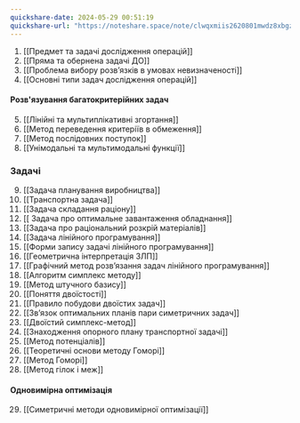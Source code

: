 ```yaml
---
quickshare-date: 2024-05-29 00:51:19
quickshare-url: "https://noteshare.space/note/clwqxmiis2620801mwdz8xbgz1#GVLjwvQ7QSSccHLAL7mesakr34XzirlegPudllD/0oA"
---
```

1. [[Предмет та задачі дослідження операцій]]
2. [[Пряма та обернена задачі ДО]]
3. [[Проблема вибору розв’язків в умовах невизначеності]]
4. [[Основні типи задач дослідження операцій]]
#### Розв'язування багатокритерійних задач
5. [[Лінійні та мультиплікативні згортання]]
6. [[Метод переведення критеріїв в обмеження]]
7. [[Метод послідовних поступок]]
8. [[Унімодальні та мультимодальні функції]]
### Задачі
9.  [[Задача планування виробництва]]
10. [[Транспортна задача]]
11. [[Задача складання раціону]]
12. [[ Задача про оптимальне завантаження обладнання]]
13. [[Задача про раціональний розкрій матеріалів]]
14. [[Задача лінійного програмування]]
15. [[Форми запису задачі лінійного програмування]]
16. [[Геометрична інтерпретація ЗЛП]]
17. [[Графічний метод розв’язання задач лінійного програмування]]
18. [[Алгоритм симплекс методу]]
19. [[Метод штучного базису]]
20. [[Поняття двоїстості]]
21. [[Правило побудови двоїстих задач]]
22. [[Зв’язок оптимальних планів пари симетричних задач]]
23. [[Двоїстий симплекс-метод]]
24. [[Знаходження опорного плану транспортної задачі]]
25. [[Метод потенціалів]]
26. [[Теоретичні основи методу Гоморі]]
27. [[Метод Гоморі]]
28. [[Метод гілок і меж]]
#### Одновимірна оптимізація
29. [[Симетричні методи одновимірної оптимізації]]
